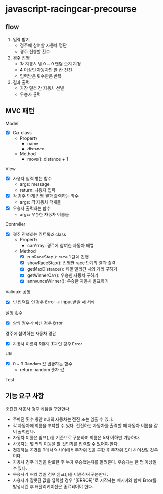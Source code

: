 # javascript-racingcar-precourse

## flow
1. 입력 받기
    - 경주에 참여할 자동차 명단
    - 경주 진행할 횟수
2. 경주 진행
    - 각 자동차 별 0 ~ 9 랜덤 숫자 지정
    - 4 이상인 자동차만 한 칸 전진
    - 입력받은 횟수만큼 반복
3. 결과 출력
    - 가장 멀리 간 자동차 선별
    - 우승자 출력

## MVC 패턴
Model
- [x] Car class
    - Property
        * name
        * distance
    - Method
        * move(): distance + 1
    
View
- [x] 사용자 입력 받는 함수
    - args: message
    - return: 사용자 입력
- [x] 각 경주 단계 진행 결과 출력하는 함수
    - args: 각 자동차 객체들
- [x] 우승자 출력하는 함수
    - args: 우승한 자동차 이름들

Controller
- [x] 경주 진행하는 컨트롤러 class
    - Property
        * carArray: 경주에 참여한 자동차 배열
    - Method
        - [x] runRaceStep(): race 1 단계 진행
        - [x] showRaceStep(): 진행한 race 단계의 결과 출력
        - [x] getMaxDistance(): 제일 멀리간 차의 거리 구하기
        - [x] getWinnerCar(): 우승한 자동차 구하기
        - [x] announceWinner(): 우승한 자동차 발표하기

Validate
공통
- [x] 빈 입력값 인 경우 Error -> input 받을 때 처리

실행 횟수
- [x] 양의 정수가 아닌 경우 Error

경주에 참여하는 자동차 명단
- [x] 자동차 이름이 5글자 초과인 경우 Error


Util
- [x] 0 ~ 9 Random 값 반환하는 함수
    - return: random 숫자 값

Test

## 기능 요구 사항
초간단 자동차 경주 게임을 구현한다.

- 주어진 횟수 동안 n대의 자동차는 전진 또는 멈출 수 있다.
- 각 자동차에 이름을 부여할 수 있다. 전진하는 자동차를 출력할 때 자동차 이름을 같이 출력한다.
- 자동차 이름은 쉼표(,)를 기준으로 구분하며 이름은 5자 이하만 가능하다.
- 사용자는 몇 번의 이동을 할 것인지를 입력할 수 있어야 한다.
- 전진하는 조건은 0에서 9 사이에서 무작위 값을 구한 후 무작위 값이 4 이상일 경우이다.
- 자동차 경주 게임을 완료한 후 누가 우승했는지를 알려준다. 우승자는 한 명 이상일 수 있다.
- 우승자가 여러 명일 경우 쉼표(,)를 이용하여 구분한다.
- 사용자가 잘못된 값을 입력할 경우 "[ERROR]"로 시작하는 메시지와 함께 Error를 발생시킨 후 애플리케이션은 종료되어야 한다.